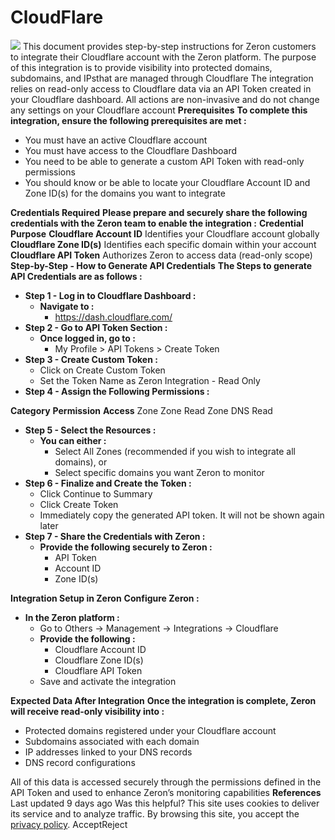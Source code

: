 
# CloudFlare
![](https://docs.zeron.one/~gitbook/image?url=https%3A%2F%2F4211542702-files.gitbook.io%2F%7E%2Ffiles%2Fv0%2Fb%2Fgitbook-x-prod.appspot.com%2Fo%2Fspaces%252FQPfbdyLrtbE8w5R9rmvH%252Fuploads%252Fp835KLnyZ7Kt9Ydzytp6%252Fimages-removebg-preview.png%3Falt%3Dmedia%26token%3D92ae9b98-f9d8-4c8f-9abf-2b037788f4f2&width=768&dpr=4&quality=100&sign=ae6e0e1f&sv=2)
This document provides step-by-step instructions for Zeron customers to integrate their Cloudflare account with the Zeron platform. The purpose of this integration is to provide visibility into protected domains, subdomains, and IPsthat are managed through Cloudflare 
The integration relies on read-only access to Cloudflare data via an API Token created in your Cloudflare dashboard. All actions are non-invasive and do not change any settings on your Cloudflare account 
**Prerequisites** [](https://docs.zeron.one/integrations/cloudflare#prerequisites)
**To complete this integration, ensure the following prerequisites are met :**
  * You must have an active Cloudflare account 
  * You must have access to the Cloudflare Dashboard 
  * You need to be able to generate a custom API Token with read-only permissions 
  * You should know or be able to locate your Cloudflare Account ID and Zone ID(s) for the domains you want to integrate


**Credentials Required**[](https://docs.zeron.one/integrations/cloudflare#credentials-required)
**Please prepare and securely share the following credentials with the Zeron team to enable the integration :**
**Credential**
**Purpose**
**Cloudflare Account ID**
Identifies your Cloudflare account globally
**Cloudflare Zone ID(s)**
Identifies each specific domain within your account
**Cloudflare API Token**
Authorizes Zeron to access data (read-only scope)
**Step-by-Step - How to Generate API Credentials**[](https://docs.zeron.one/integrations/cloudflare#step-by-step-how-to-generate-api-credentials)
**The Steps to generate API Credentials are as follows :**
  * **Step 1 - Log in to Cloudflare Dashboard :**
    * **Navigate to :**
      * <https://dash.cloudflare.com/>
  * **Step 2 - Go to API Token Section :**
    * **Once logged in, go to :**
      * My Profile > API Tokens > Create Token 
  * **Step 3 - Create Custom Token :**
    * Click on Create Custom Token
    * Set the Token Name as Zeron Integration - Read Only
  * **Step 4 - Assign the Following Permissions :**


**Category**
**Permission**
**Access**
Zone
Zone
Read
Zone
DNS
Read
  * **Step 5 - Select the Resources :**
    * **You can either :**
      * Select All Zones (recommended if you wish to integrate all domains), or 
      * Select specific domains you want Zeron to monitor 
  * **Step 6 - Finalize and Create the Token :**
    * Click Continue to Summary 
    * Click Create Token 
    * Immediately copy the generated API token. It will not be shown again later 
  * **Step 7 - Share the Credentials with Zeron :**
    * **Provide the following securely to Zeron :**
      * API Token
      * Account ID
      * Zone ID(s)


**Integration Setup in Zeron**[](https://docs.zeron.one/integrations/cloudflare#integration-setup-in-zeron)
**Configure Zeron :**
  * **In the Zeron platform :**
    * Go to Others → Management → Integrations → Cloudflare 
    * **Provide the following :**
      * Cloudflare Account ID
      * Cloudflare Zone ID(s)
      * Cloudflare API Token
    * Save and activate the integration 


**Expected Data After Integration**[](https://docs.zeron.one/integrations/cloudflare#expected-data-after-integration)
**Once the integration is complete, Zeron will receive read-only visibility into :**
  * Protected domains registered under your Cloudflare account
  * Subdomains associated with each domain
  * IP addresses linked to your DNS records
  * DNS record configurations


All of this data is accessed securely through the permissions defined in the API Token and used to enhance Zeron’s monitoring capabilities 
**References** [](https://docs.zeron.one/integrations/cloudflare#references)
Last updated 9 days ago
Was this helpful?
This site uses cookies to deliver its service and to analyze traffic. By browsing this site, you accept the [privacy policy](https://zeron.one/privacy-policy/).
AcceptReject
